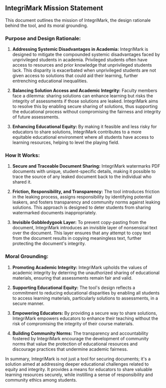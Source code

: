 ## IntegriMark Mission Statement

This document outlines the mission of IntegriMark, the design rationale behind the tool, and its moral grounding.

### Purpose and Design Rationale:
1. **Addressing Systemic Disadvantages in Academia:** IntegriMark is designed to mitigate the compounded systemic disadvantages faced by unprivileged students in academia. Privileged students often have access to resources and prior knowledge that unprivileged students lack. This disparity is exacerbated when unprivileged students are not given access to solutions that could aid their learning, further entrenching educational inequalities.

2. **Balancing Solution Access and Academic Integrity:** Faculty members face a dilemma: sharing solutions can enhance learning but risks the integrity of assessments if those solutions are leaked. IntegriMark aims to resolve this by enabling secure sharing of solutions, thus supporting the educational process without compromising the fairness and integrity of future assessments.

3. **Enhancing Educational Equity:** By making it feasible and less risky for educators to share solutions, IntegriMark contributes to a more equitable educational environment where all students have access to learning resources, helping to level the playing field.

### How It Works:
1. **Secure and Traceable Document Sharing:** IntegriMark watermarks PDF documents with unique, student-specific details, making it possible to trace the source of any leaked document back to the individual who shared it.

2. **Friction, Responsibility, and Transparency:** The tool introduces friction in the leaking process, assigns responsibility by identifying potential leakers, and fosters transparency and community norms against leaking solutions. This approach is designed to deter students from sharing watermarked documents inappropriately.

3. **Invisible Gobbledygook Layer:** To prevent copy-pasting from the document, IntegriMark introduces an invisible layer of nonsensical text over the document. This layer ensures that any attempt to copy text from the document results in copying meaningless text, further protecting the document's integrity.

### Moral Grounding:
1. **Promoting Academic Integrity:** IntegriMark upholds the values of academic integrity by deterring the unauthorized sharing of educational materials, ensuring that assessments remain fair and valid.

2. **Supporting Educational Equity:** The tool's design reflects a commitment to reducing educational disparities by enabling all students to access learning materials, particularly solutions to assessments, in a secure manner.

3. **Empowering Educators:** By providing a secure way to share solutions, IntegriMark empowers educators to enhance their teaching without the risk of compromising the integrity of their course materials.

4. **Building Community Norms:** The transparency and accountability fostered by IntegriMark encourage the development of community norms that value the protection of educational resources and discourage practices that undermine academic fairness.

In summary, IntegriMark is not just a tool for securing documents; it's a solution aimed at addressing deeper educational challenges related to equity and integrity. It provides a means for educators to share valuable learning resources securely, while instilling a sense of responsibility and community ethics among students.